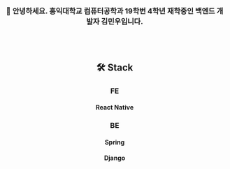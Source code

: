 <div align="center">

### 👋 안녕하세요. 홍익대학교 컴퓨터공학과 19학번 4학년 재학중인 백엔드 개발자 김민우입니다.<br>
<br></br>
## 🛠️ Stack
### FE
#### React Native
### BE
#### Spring
#### Django

</div>

<!--
**power-minu/power-minu** is a ✨ _special_ ✨ repository because its `README.md` (this file) appears on your GitHub profile.

Here are some ideas to get you started:

- 🔭 I’m currently working on ...
- 🌱 I’m currently learning ...
- 👯 I’m looking to collaborate on ...
- 🤔 I’m looking for help with ...
- 💬 Ask me about ...
- 📫 How to reach me: ...
- 😄 Pronouns: ...
- ⚡ Fun fact: ...
-->
